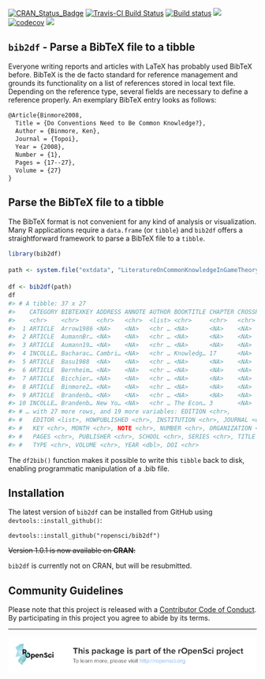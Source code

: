 
<!-- README.md is generated from README.Rmd. Please edit that file -->
[![CRAN\_Status\_Badge](http://www.r-pkg.org/badges/version/bib2df)](https://cran.r-project.org/package=bib2df) [![Travis-CI Build Status](https://travis-ci.org/ropensci/bib2df.svg?branch=master)](https://travis-ci.org/ropensci/bib2df) [![Build status](https://ci.appveyor.com/api/projects/status/6k3q7272ddnjh20o?svg=true)](https://ci.appveyor.com/project/ottlngr/bib2df) [![](http://cranlogs.r-pkg.org/badges/bib2df)](http://cran.rstudio.com/web/packages/bib2df/index.html) [![codecov](https://codecov.io/gh/ropensci/bib2df/branch/master/graph/badge.svg)](https://codecov.io/gh/ropensci/bib2df) [![](https://badges.ropensci.org/124_status.svg)](https://github.com/ropensci/onboarding/issues/124)

`bib2df` - Parse a BibTeX file to a tibble
------------------------------------------

Everyone writing reports and articles with LaTeX has probably used BibTeX before. BibTeX is the de facto standard for reference management and grounds its functionality on a list of references stored in local text file. Depending on the reference type, several fields are necessary to define a reference properly. An exemplary BibTeX entry looks as follows:

    @Article{Binmore2008,
      Title = {Do Conventions Need to Be Common Knowledge?},
      Author = {Binmore, Ken},
      Journal = {Topoi},
      Year = {2008},
      Number = {1},
      Pages = {17--27},
      Volume = {27}
    }

Parse the BibTeX file to a tibble
---------------------------------

The BibTeX format is not convenient for any kind of analysis or visualization. Many R applications require a `data.frame` (or `tibble`) and `bib2df` offers a straightforward framework to parse a BibTeX file to a `tibble`.

``` r
library(bib2df)

path <- system.file("extdata", "LiteratureOnCommonKnowledgeInGameTheory.bib", package = "bib2df")

df <- bib2df(path)
df
#> # A tibble: 37 x 27
#>    CATEGORY BIBTEXKEY ADDRESS ANNOTE AUTHOR BOOKTITLE CHAPTER CROSSREF
#>    <chr>    <chr>     <chr>   <chr>  <list> <chr>     <chr>   <chr>   
#>  1 ARTICLE  Arrow1986 <NA>    <NA>   <chr … <NA>      <NA>    <NA>    
#>  2 ARTICLE  AumannBr… <NA>    <NA>   <chr … <NA>      <NA>    <NA>    
#>  3 ARTICLE  Aumann19… <NA>    <NA>   <chr … <NA>      <NA>    <NA>    
#>  4 INCOLLE… Bacharac… Cambri… <NA>   <chr … Knowledg… 17      <NA>    
#>  5 ARTICLE  Basu1988  <NA>    <NA>   <chr … <NA>      <NA>    <NA>    
#>  6 ARTICLE  Bernheim… <NA>    <NA>   <chr … <NA>      <NA>    <NA>    
#>  7 ARTICLE  Bicchier… <NA>    <NA>   <chr … <NA>      <NA>    <NA>    
#>  8 ARTICLE  Binmore2… <NA>    <NA>   <chr … <NA>      <NA>    <NA>    
#>  9 ARTICLE  Brandenb… <NA>    <NA>   <chr … <NA>      <NA>    <NA>    
#> 10 INCOLLE… Brandenb… New Yo… <NA>   <chr … The Econ… 3       <NA>    
#> # … with 27 more rows, and 19 more variables: EDITION <chr>,
#> #   EDITOR <list>, HOWPUBLISHED <chr>, INSTITUTION <chr>, JOURNAL <chr>,
#> #   KEY <chr>, MONTH <chr>, NOTE <chr>, NUMBER <chr>, ORGANIZATION <chr>,
#> #   PAGES <chr>, PUBLISHER <chr>, SCHOOL <chr>, SERIES <chr>, TITLE <chr>,
#> #   TYPE <chr>, VOLUME <chr>, YEAR <dbl>, DOI <chr>
```

The `df2bib()` function makes it possible to write this `tibble` back to disk, enabling programmatic manipulation of a .bib file.

Installation
------------

The latest version of `bib2df` can be installed from GitHub using `devtools::install_github()`:

    devtools::install_github("ropensci/bib2df")

~~Version 1.0.1 is now available on **CRAN**:~~

`bib2df` is currently not on CRAN, but will be resubmitted.

Community Guidelines
--------------------

Please note that this project is released with a [Contributor Code of Conduct](CODE_OF_CONDUCT.md). By participating in this project you agree to abide by its terms.

------------------------------------------------------------------------

[![ropensci\_footer](./ropensci_footer.png)](https://ropensci.org)
